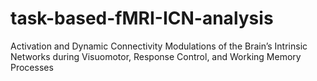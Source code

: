 # task-based-fMRI-ICN-analysis
Activation and Dynamic Connectivity Modulations of the Brain’s Intrinsic Networks during Visuomotor, Response Control, and Working Memory Processes
